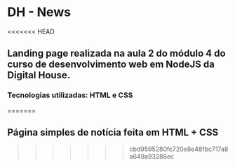 # DH - News

<<<<<<< HEAD
## Landing page realizada na aula 2 do módulo 4 do curso de desenvolvimento web em NodeJS da Digital House. 

### Tecnologias utilizadas: HTML e CSS
=======
## Página simples de notícia feita em HTML + CSS  
>>>>>>> cbd9595280fc720e8e48fbc717a8a649a93286ec
